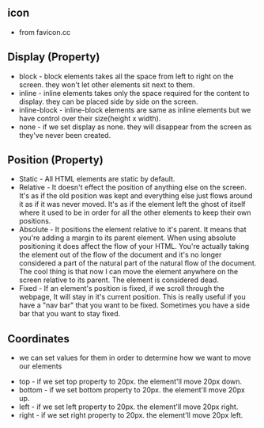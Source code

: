 ## icon 
* from favicon.cc

## Display (Property)
* block - block elements takes all the space from left to right on the screen. they won't let other elements sit next to them.
* inline - inline elements takes only the space required for the content to display. they can be placed side by side on the screen.
* inline-block - inline-block elements are same as inline elements but we have control over their size(height x width).
* none - if we set display as none. they will disappear from the screen as they've never been created.

## Position (Property)
* Static - All HTML elements are static by default.
* Relative - It doesn't effect the position of anything else on the screen. It's as if the old position was kept and everything else just flows around it as if it was never moved. It's as if the element left the ghost of itself where it used to be in order for all the other elements to keep their own positions.
* Absolute - It positions the element relative to it's parent. It means that you're adding a margin to its parent element. When using absolute positioning it does affect the flow of your HTML. You're actually taking the element out of the flow of the document and it's no longer considered a part of the natural part of the natural flow of the document. The cool thing is that now I can move the element anywhere on the screen relative to its parent. The element is considered dead.
* Fixed - If an element's position is fixed, if we scroll through the webpage, It will stay in it's current position. This is really useful if you have a "nav bar" that you want to be fixed. Sometimes you have a side bar that you want to stay fixed.

## Coordinates
- we can set values for them in order to determine how we want to move our elements
* top - if we set top property to 20px. the element'll move 20px down.
* bottom - if we set bottom property to 20px. the element'll move 20px up.
* left - if we set left property to 20px. the element'll move 20px right.
* right - if we set right property to 20px. the element'll move 20px left.


